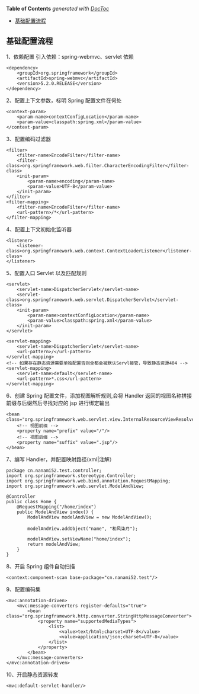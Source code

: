 <!-- START doctoc generated TOC please keep comment here to allow auto update -->
<!-- DON'T EDIT THIS SECTION, INSTEAD RE-RUN doctoc TO UPDATE -->
**Table of Contents**  *generated with [DocToc](https://github.com/thlorenz/doctoc)*

- [基础配置流程](#%E5%9F%BA%E7%A1%80%E9%85%8D%E7%BD%AE%E6%B5%81%E7%A8%8B)

<!-- END doctoc generated TOC please keep comment here to allow auto update -->

## 基础配置流程

1、依赖配置 引入依赖：spring-webmvc、servlet 依赖

    <dependency>
        <groupId>org.springframework</groupId>
        <artifactId>spring-webmvc</artifactId>
        <version>5.2.0.RELEASE</version>
    </dependency>

2、配置上下文参数，标明 Spring 配置文件在何处

    <context-param>
        <param-name>contextConfigLocation</param-name>
        <param-value>classpath:spring.xml</param-value>
    </context-param>

3、配置编码过滤器

    <filter>
        <filter-name>EncodeFilter</filter-name>
        <filter-class>org.springframework.web.filter.CharacterEncodingFilter</filter-class>
        <init-param>
            <param-name>encoding</param-name>
            <param-value>UTF-8</param-value>
        </init-param>
    </filter>
    <filter-mapping>
        <filter-name>EncodeFilter</filter-name>
        <url-pattern>/*</url-pattern>
    </filter-mapping>

4、配置上下文初始化监听器

    <listener>
        <listener-class>org.springframework.web.context.ContextLoaderListener</listener-class>
    </listener>

5、配置入口 Servlet 以及匹配规则

    <servlet>
        <servlet-name>DispatcherServlet</servlet-name>
        <servlet-class>org.springframework.web.servlet.DispatcherServlet</servlet-class>
        <init-param>
            <param-name>contextConfigLocation</param-name>
            <param-value>classpath:spring.xml</param-value>
        </init-param>
    </servlet>

    <servlet-mapping>
        <servlet-name>DispatcherServlet</servlet-name>
        <url-pattern>/</url-pattern>
    </servlet-mapping>
    <!-- 如果存在静态资源需要单独配置否则全都会被默认Servl接管，导致静态资源404 -->
    <servlet-mapping>
        <servlet-name>default</servlet-name>
        <url-pattern>*.css</url-pattern>
    </servlet-mapping>

6、创建 Spring 配置文件，添加视图解析规则,会将 Handler 返回的视图名称拼接前缀与后缀然后寻找对应的 jsp 进行绑定输出

    <bean class="org.springframework.web.servlet.view.InternalResourceViewResolver">
        <!-- 视图前缀 -->
        <property name="prefix" value="/"/>
        <!-- 视图后缀 -->
        <property name="suffix" value=".jsp"/>
    </bean>

7、编写 Handler，并配置映射路径(xml|注解）

    package cn.nanami52.test.controller;
    import org.springframework.stereotype.Controller;
    import org.springframework.web.bind.annotation.RequestMapping;
    import org.springframework.web.servlet.ModelAndView;

    @Controller
    public class Home {
        @RequestMapping("/home/index")
        public ModelAndView index() {
            ModelAndView modelAndView = new ModelAndView();

            modelAndView.addObject("name", "和风柒月");

            modelAndView.setViewName("home/index");
            return modelAndView;
        }
    }

8、开启 Spring 组件自动扫描

    <context:component-scan base-package="cn.nanami52.test"/>

9、配置编码集

    <mvc:annotation-driven>
        <mvc:message-converters register-defaults="true">
            <bean class="org.springframework.http.converter.StringHttpMessageConverter">
                <property name="supportedMediaTypes">
                    <list>
                        <value>text/html;charset=UTF-8</value>
                        <value>application/json;charset=UTF-8</value>
                    </list>
                </property>
            </bean>
        </mvc:message-converters>
    </mvc:annotation-driven>

10、开启静态资源转发

    <mvc:default-servlet-handler/>
